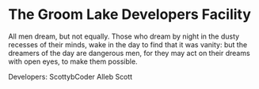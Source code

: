 # The Groom Lake Developers Facility
All men dream, but not equally. Those who dream by night in the dusty recesses of their minds, wake in the day to find that it was vanity: but the dreamers of the day are dangerous men, for they may act on their dreams with open eyes, to make them possible.

Developers: ScottybCoder <Truman Scott Buffington>
            Alleb Scott  <Sebastian Scott Buffington>
            
